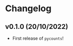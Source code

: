 # Changelog

<!--next-version-placeholder-->

## v0.1.0 (20/10/2022)

- First release of `pycounts`!